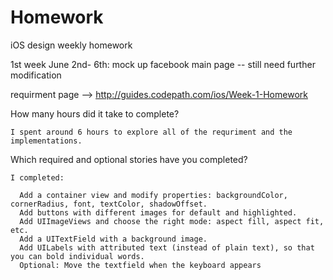Homework
========

iOS design weekly homework

1st week June 2nd- 6th: mock up facebook main page -- still need further modification

  requirment page --> http://guides.codepath.com/ios/Week-1-Homework 

How many hours did it take to complete?

    I spent around 6 hours to explore all of the requriment and the implementations. 
Which required and optional stories have you completed?

    I completed: 
    
      Add a container view and modify properties: backgroundColor, cornerRadius, font, textColor, shadowOffset.
      Add buttons with different images for default and highlighted.
      Add UIImageViews and choose the right mode: aspect fill, aspect fit, etc.
      Add a UITextField with a background image.
      Add UILabels with attributed text (instead of plain text), so that you can bold individual words.
      Optional: Move the textfield when the keyboard appears
